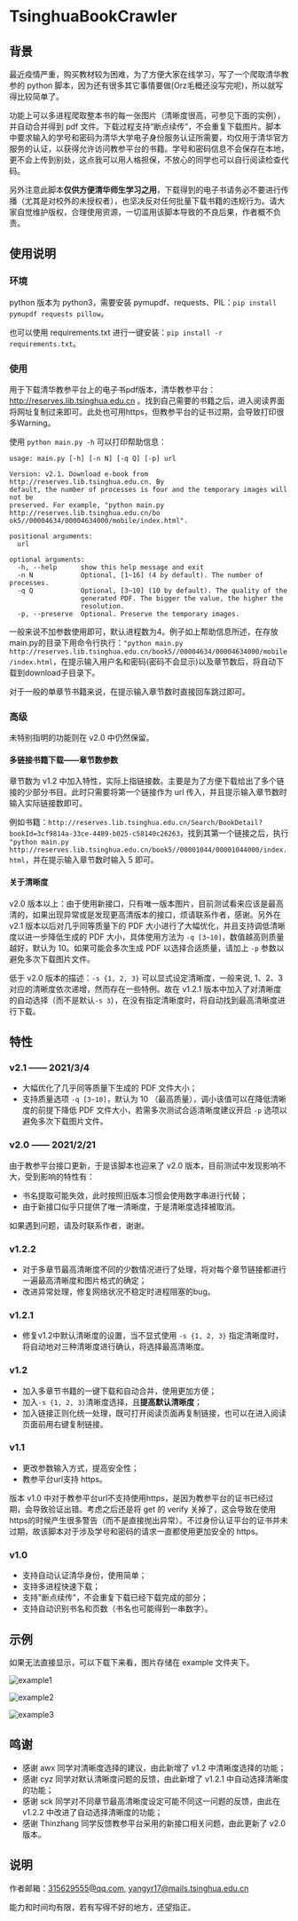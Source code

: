 # TsinghuaBookCrawler

## 背景

最近疫情严重，购买教材较为困难，为了方便大家在线学习，写了一个爬取清华教参的 python 脚本，因为还有很多其它事情要做(Orz毛概还没写完呢)，所以就写得比较简单了。

功能上可以多进程爬取整本书的每一张图片（清晰度很高，可参见下面的实例），并自动合并得到 pdf 文件。下载过程支持“断点续传”，不会重复下载图片。脚本中要求输入的学号和密码为清华大学电子身份服务认证所需要，均仅用于清华官方服务的认证，以获得允许访问教参平台的书籍。学号和密码信息不会保存在本地，更不会上传到别处，这点我可以用人格担保，不放心的同学也可以自行阅读检查代码。

另外注意此脚本**仅供方便清华师生学习之用**，下载得到的电子书请务必不要进行传播（尤其是对校外的未授权者），也坚决反对任何批量下载书籍的违规行为。请大家自觉维护版权，合理使用资源，一切滥用该脚本导致的不良后果，作者概不负责。

## 使用说明

### 环境

python 版本为 python3，需要安装 pymupdf、requests、PIL：``pip install pymupdf requests pillow``。

也可以使用 requirements.txt 进行一键安装：``pip install -r requirements.txt``。

### 使用

用于下载清华教参平台上的电子书pdf版本，清华教参平台：http://reserves.lib.tsinghua.edu.cn 。找到自己需要的书籍之后，进入阅读界面将网址复制过来即可。此处也可用https，但教参平台的证书过期，会导致打印很多Warning。

使用 ``python main.py -h`` 可以打印帮助信息：

```
usage: main.py [-h] [-n N] [-q Q] [-p] url

Version: v2.1. Download e-book from http://reserves.lib.tsinghua.edu.cn. By
default, the number of processes is four and the temporary images will not be
preserved. For example, "python main.py http://reserves.lib.tsinghua.edu.cn/bo
ok5//00004634/00004634000/mobile/index.html".

positional arguments:
  url

optional arguments:
  -h, --help      show this help message and exit
  -n N            Optional, [1~16] (4 by default). The number of processes.
  -q Q            Optional, [3~10] (10 by default). The quality of the
                  generated PDF. The bigger the value, the higher the
                  resolution.
  -p, --preserve  Optional. Preserve the temporary images.
```

一般来说不加参数使用即可，默认进程数为4。例子如上帮助信息所述，在存放main.py的目录下用命令行执行：``"python main.py http://reserves.lib.tsinghua.edu.cn/book5//00004634/00004634000/mobile/index.html``，在提示输入用户名和密码(密码不会显示)以及章节数后，将自动下载到download子目录下。

对于一般的单章节书籍来说，在提示输入章节数时直接回车跳过即可。

### 高级

未特别指明的功能则在 v2.0 中仍然保留。

#### 多链接书籍下载——章节数参数

章节数为 v1.2 中加入特性，实际上指链接数。主要是为了方便下载给出了多个链接的少部分书目。此时只需要将第一个链接作为 url 传入，并且提示输入章节数时输入实际链接数即可。

例如书籍：``http://reserves.lib.tsinghua.edu.cn/Search/BookDetail?bookId=3cf9814a-33ce-4489-b025-c58140c26263``，找到其第一个链接之后，执行 ``"python main.py http://reserves.lib.tsinghua.edu.cn/book5//00001044/00001044000/index.html``，并在提示输入章节数时输入 5 即可。

#### 关于清晰度

v2.0 版本以上：由于使用新接口，只有唯一版本图片，目前测试看来应该是最高清的，如果出现异常或是发现更高清版本的接口，烦请联系作者，感谢。另外在 v2.1 版本以后对几乎同等质量下的 PDF 大小进行了大幅优化，并且支持调低清晰度以进一步降低生成的 PDF 大小，具体使用方法为 ``-q [3~10]``，数值越高则质量越好，默认为 10。如果可能会多次生成 PDF 以选择合适质量，请加上 ``-p`` 参数以避免多次下载图片文件。

低于 v2.0 版本的描述：``-s {1, 2, 3}`` 可以显式设定清晰度，一般来说, 1、2、3 对应的清晰度依次递增，然而存在一些特例。故在 v1.2.1 版本中加入了对清晰度的自动选择（而不是默认``-s 3``），在没有指定清晰度时，将自动找到最高清晰度进行下载。

## 特性

### v2.1 —— 2021/3/4

* 大幅优化了几乎同等质量下生成的 PDF 文件大小；
* 支持质量选项 ``-q [3~10]``，默认为 10 （最高质量），调小该值可以在降低清晰度的前提下降低 PDF 文件大小，若需多次测试合适清晰度建议开启 ``-p`` 选项以避免多次下载图片文件。

### v2.0 —— 2021/2/21

由于教参平台接口更新，于是该脚本也迎来了 v2.0 版本，目前测试中发现影响不大，受到影响的特性有：

* 书名提取可能失效，此时按照旧版本习惯会使用数字串进行代替；
* 由于新接口似乎只提供了唯一清晰度，于是清晰度选择被取消。

如果遇到问题，请及时联系作者，谢谢。

### v1.2.2

* 对于多章节最高清晰度不同的少数情况进行了处理，将对每个章节链接都进行一遍最高清晰度和图片格式的确定；
* 改进异常处理，修复网络状况不稳定时进程阻塞的bug。

### v1.2.1

* 修复v1.2中默认清晰度的设置，当不显式使用 ``-s {1, 2, 3}`` 指定清晰度时，将自动地对三种清晰度进行确认，将选择最高清晰度。

### v1.2

* 加入多章节书籍的一键下载和自动合并，使用更加方便；
* 加入``-s {1, 2, 3}``清晰度选择，且**提高默认清晰度**；
* 加入链接正则化统一处理，既可打开阅读页面再复制链接，也可以在进入阅读页面前用右键复制链接。

### v1.1

* 更改参数输入方式，提高安全性；
* 教参平台url支持 https。

版本 v1.0 中对于教参平台url不支持使用https，是因为教参平台的证书已经过期，会导致验证出错。考虑之后还是将 get 的 verify 关掉了，这会导致在使用https的时候产生很多警告（而不是直接抛出异常）。不过身份认证平台的证书并未过期，故该脚本对于涉及学号和密码的请求一直都使用更加安全的 https。

### v1.0

* 支持自动认证清华身份，使用简单；
* 支持多进程快速下载；
* 支持"断点续传"，不会重复下载已经下载完成的部分；
* 支持自动识别书名和页数（书名也可能得到一串数字）。

## 示例

如果无法直接显示，可以下载下来看，图片存储在 example 文件夹下。

![example1](https://github.com/lflame/TsinghuaBookCrawler/blob/master/example/1.png)

![example2](https://github.com/lflame/TsinghuaBookCrawler/blob/master/example/2.png)

![example3](https://github.com/lflame/TsinghuaBookCrawler/blob/master/example/3.png)

## 鸣谢

* 感谢 awx 同学对清晰度选择的建议，由此新增了 v1.2 中清晰度选择的功能；
* 感谢 cyz 同学对默认清晰度问题的反馈，由此新增了 v1.2.1 中自动选择清晰度的功能；
* 感谢 sck 同学对不同章节最高清晰度设定可能不同这一问题的反馈，由此在 v1.2.2 中改进了自动选择清晰度的功能；
* 感谢 Thinzhang 同学反馈教参平台采用的新接口相关问题，由此更新了 v2.0 版本。

## 说明

作者邮箱：315629555@qq.com, yangyr17@mails.tsinghua.edu.cn

能力和时间均有限，若有写得不好的地方，还望指正。
